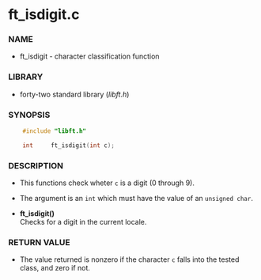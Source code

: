 #   ft_isdigit.c

### NAME

- ft_isdigit - character classification function

### LIBRARY

- forty-two standard library (_libft.h_)

### SYNOPSIS

```c
    #include "libft.h"

    int     ft_isdigit(int c);
```

### DESCRIPTION

- This functions check wheter `c` is a digit (0 through 9).

- The argument is an `int` which must have the value of an `unsigned char`.

- **ft_isdigit()**<br>
    Checks for a digit in the current locale.

### RETURN VALUE

- The value returned is nonzero if the character `c` falls into the tested class, and zero if not.